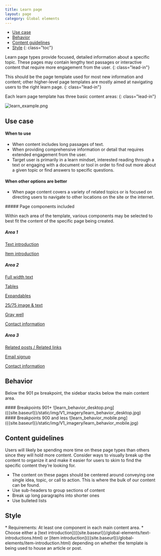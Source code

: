 ```yaml
---
title: Learn page
layout: page
category: Global elements
---
```


- [Use case](#use-case)
- [Behavior](#behavior)
- [Content guidelines](#content-guidelines)
- [Style](#style)
 {: class="toc"}
 
Learn page types provide focused, detailed information about a specific topic. These pages may contain lengthy text passages or interactive content that require more engagement from the user.
{: class="lead-in"}

This should be the page template used for most new information and content; other higher-level page templates are mostly aimed at navigating users to the right learn page.
{: class="lead-in"}

Each learn page template has three basic content areas:
{: class="lead-in"}

![learn_example.png]({{site.baseurl}}/static/img/V1_imagery/learn_example.jpg)

<h2 id="use-case">Use case</h2>

<div class="content-67 content-first">

#### When to use
* When content includes long passages of text.
* When providing comprehensive information or detail that requires extended engagement from the user.
* Target user is primarily in a learn mindset, interested reading through a text or engaging with a document or tool in order to find out more about a given topic or find answers to specific questions.

#### When other options are better
* When page content covers a variety of related topics or is focused on directing users to navigate to other locations on the site or the internet.
</div>

<div class="content-33 content-last">
##### Page components included
<p>Within each area of the template, various components may be selected to best fit the content of the specific page being created.</p>

##### Area 1
[Text introduction]({{site.baseurl}}/global-elements/text-introductions.html)

[Item introduction]({{site.baseurl}}/global-elements/item-introduction.html)

##### Area 2

[Full width text]({{site.baseurl}}/page-components/fullwidth-text.html)

[Tables]({{site.baseurl}}/page-components/tables.html)

[Expandables]({{site.baseurl}}/page-components/expandables.html)

[25/75 image & text]({{site.baseurl}}/page-components/25-75.html)

[Gray well]({{site.baseurl}}/page-components/wells.html)

[Contact information]({{site.baseurl}}/page-components/contact-information.html)

##### Area 3

[Related posts / Related links]({{site.baseurl}}/page-components/sidebar-prefooter.html)

[Email signup]({{site.baseurl}}/page-components/email-sign-up.html)

[Contact information]({{site.baseurl}}/page-components/contact-information.html)
</div>


<h2 id="behavior">Behavior</h2>
<p>Below the 901 px breakpoint, the sidebar stacks below the main content area.</p>

<div class="content-67 content-first">
#### Breakpoints 901+
![learn_behavior_desktop.png]({{site.baseurl}}/static/img/V1_imagery/learn_behavior_desktop.jpg)
</div>

<div class="content-33 content-last">
#### Breakpoints 900 and less
![learn_behavior_mobile.png]({{site.baseurl}}/static/img/V1_imagery/learn_behavior_mobile.jpg)
</div>

<h2 id="content-guidelines">Content guidelines</h2>
Users will likely be spending more time on these page types than others since they will hold more content. Consider ways to visually break up the content to organize it and make it easier for users to skim to find the specific content they’re looking for.

 * The content on these pages should be centered around conveying one single idea, topic, or call to action. This is where the bulk of our content can be found.
 * Use sub-headers to group sections of content
 * Break up long paragraphs into shorter ones
 * Use bulleted lists 


<h2 id="style">Style</h2>
* Requirements: At least one component in each main content area.
* Choose either a [text introduction]({{site.baseurl}}/global-elements/text-introductions.html) or [item introduction]({{site.baseurl}}/global-elements/item-introduction.html) depending on whether the template is being used to house an article or post.
